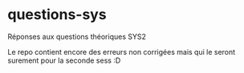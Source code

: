 # questions-sys
Réponses aux questions théoriques SYS2

Le repo contient encore des erreurs non corrigées mais qui le seront surement pour la seconde sess :D
